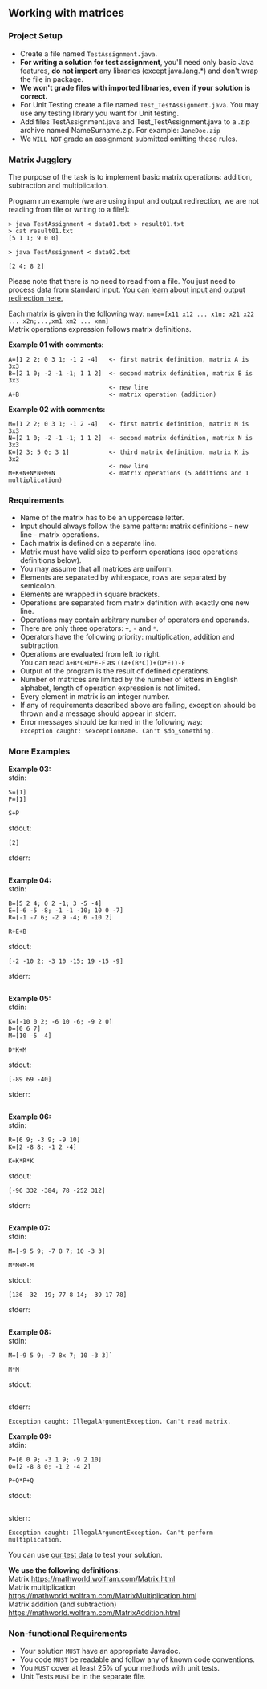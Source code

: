 ## Working with matrices
### Project Setup
- Create a file named `TestAssignment.java`. <br>
- **For writing a solution for test assignment**, you'll need only basic Java features, **do not import** any libraries (except java.lang.*) and don't wrap the file in package. <br>
- **We won't grade files with imported libraries, even if your solution is correct.**
- For Unit Testing create a file named `Test_TestAssignment.java`. You may use any testing library you want for Unit testing.<br>
- Add files TestAssignment.java and Test_TestAssignment.java to a .zip archive named NameSurname.zip. For example: `JaneDoe.zip`<br>
- We `WILL NOT` grade an assignment submitted omitting these rules.

### Matrix Jugglery
The purpose of the task is to implement basic matrix operations: addition, subtraction and multiplication. <br>


Program run example (we are using input and output redirection, we are not reading from file or writing to a file!): <br>
```
> java TestAssignment < data01.txt > result01.txt
> cat result01.txt
[5 1 1; 9 0 0]
```

```
> java TestAssignment < data02.txt

[2 4; 8 2]
```

Please note that there is no need to read from a file. You just need to process data from standard input. [You can learn about input and output redirection here.](http://linuxcommand.org/lc3_lts0070.php)

Each matrix is given in the following way: `name=[x11 x12 ... x1n; x21 x22 ... x2n;...,xm1 xm2 ... xmm]` <br>
Matrix operations expression follows matrix definitions.


**Example 01 with comments:** <br>
```
A=[1 2 2; 0 3 1; -1 2 -4]   <- first matrix definition, matrix A is 3x3
B=[2 1 0; -2 -1 -1; 1 1 2]  <- second matrix definition, matrix B is 3x3
                            <- new line
A+B                         <- matrix operation (addition)
```

**Example 02 with comments:** <br>
```
M=[1 2 2; 0 3 1; -1 2 -4]   <- first matrix definition, matrix M is 3x3
N=[2 1 0; -2 -1 -1; 1 1 2]  <- second matrix definition, matrix N is 3x3
K=[2 3; 5 0; 3 1]           <- third matrix definition, matrix K is 3x2
                            <- new line
M+K+N+N*N+M+N               <- matrix operations (5 additions and 1 multiplication)
```

### Requirements
- Name of the matrix has to be an uppercase letter. <br>
- Input should always follow the same pattern: matrix definitions - new line - matrix operations. <br>
- Each matrix is defined on a separate line. <br>
- Matrix must have valid size to perform operations (see operations definitions below). <br>
- You may assume that all matrices are uniform. <br>
- Elements are separated by whitespace, rows are separated by semicolon. <br>
- Elements are wrapped in square brackets. <br>
- Operations are separated from matrix definition with exactly one new line. <br>
- Operations may contain arbitrary number of operators and operands. <br>
- There are only three operators: `+`, `-` and `*`. <br>
- Operators have the following priority: multiplication, addition and subtraction. <br>
- Operations are evaluated from left to right. <br>
You can read `A+B*C+D*E-F` as `((A+(B*C))+(D*E))-F` <br>
- Output of the program is the result of defined operations. <br>
- Number of matrices are limited by the number of letters in English alphabet, length of operation expression is not limited. <br>
- Every element in matrix is an integer number.<br>
- If any of requirements described above are failing, exception should be thrown and a message should appear in stderr.<br>
- Error messages should be formed in the following way: <br>
`Exception caught: $exceptionName. Can't $do_something.`

### More Examples

**Example 03:** <br>
stdin: <br>
```
S=[1]
P=[1]

S+P
```
stdout: <br>
```
[2]
```
stderr: <br>
```
```


**Example 04:** <br>
stdin: <br>
```
B=[5 2 4; 0 2 -1; 3 -5 -4]
E=[-6 -5 -8; -1 -1 -10; 10 0 -7]
R=[-1 -7 6; -2 9 -4; 6 -10 2]

R+E+B
```

stdout: <br>
```
[-2 -10 2; -3 10 -15; 19 -15 -9]
```
stderr: <br>
```
```

**Example 05:** <br>
stdin: <br>
```
K=[-10 0 2; -6 10 -6; -9 2 0]
D=[0 6 7]
M=[10 -5 -4]

D*K+M
```
stdout: <br>
```
[-89 69 -40]
```
stderr: <br>
```
```


**Example 06:** <br>
stdin: <br>
```
R=[6 9; -3 9; -9 10]
K=[2 -8 8; -1 2 -4]

K+K*R*K
```
stdout: <br>
```
[-96 332 -384; 78 -252 312]
```
stderr: <br>
```
```


**Example 07:** <br>
stdin: <br>
```
M=[-9 5 9; -7 8 7; 10 -3 3]

M*M+M-M
```
stdout: <br>
```
[136 -32 -19; 77 8 14; -39 17 78]
```
stderr: <br>
```
```


**Example 08:** <br>
stdin: <br>
```
M=[-9 5 9; -7 8x 7; 10 -3 3]`

M*M
```

stdout: <br>
```
```

stderr: <br>
```
Exception caught: IllegalArgumentException. Can't read matrix.
```


**Example 09:** <br>
stdin: <br>
```
P=[6 0 9; -3 1 9; -9 2 10]
Q=[2 -8 8 0; -1 2 -4 2]

P+Q*P+Q
```
stdout: <br>
```
```
stderr: <br>
```
Exception caught: IllegalArgumentException. Can't perform multiplication.
```


You can use [our test data](data) to test your solution.


**We use the following definitions:** <br>
Matrix https://mathworld.wolfram.com/Matrix.html <br>
Matrix multiplication https://mathworld.wolfram.com/MatrixMultiplication.html <br>
Matrix addition (and subtraction) https://mathworld.wolfram.com/MatrixAddition.html

### Non-functional Requirements
- Your solution `MUST` have an appropriate Javadoc. <br>
- You code `MUST` be readable and follow any of known code conventions. <br>
- You `MUST` cover at least 25% of your methods with unit tests. <br>
- Unit Tests `MUST` be in the separate file.
